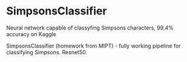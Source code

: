 # SimpsonsClassifier
Neural network capable of classyfing Simpsons characters, 99.4% accuracy on Kaggle


SimpsonsClassifier (homework from MIPT) - fully working pipeline for classifying Simpsons. Resnet50.
